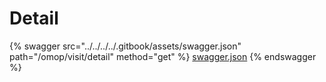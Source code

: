 # Detail

{% swagger src="../../../../.gitbook/assets/swagger.json" path="/omop/visit/detail" method="get" %}
[swagger.json](../../../../.gitbook/assets/swagger.json)
{% endswagger %}

